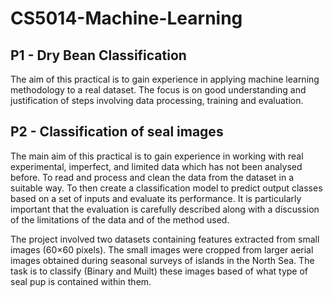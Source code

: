 # CS5014-Machine-Learning

## P1 - Dry Bean Classification

The aim of this practical is to gain experience in applying machine learning methodology to a real dataset. The focus is on good understanding and justification of steps involving data processing, training and evaluation.

## P2 - Classification of seal images

The main aim of this practical is to gain experience in working with real experimental, imperfect, and limited data which has not been analysed before. To read and process and clean the data from the dataset in a suitable way. To then create a classification model to predict output classes based on a set of inputs and evaluate its performance. It is particularly important that the evaluation is carefully described along with a discussion of the limitations of the data and of the method used.

The project involved two datasets containing features extracted from small images (60×60 pixels). The small images were cropped from larger aerial images obtained during seasonal surveys of islands in the North Sea. The task is to classify (Binary and Muilt) these images based of what type of seal pup is contained within them.
